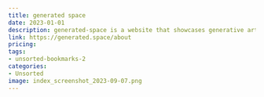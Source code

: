 ```yaml
---
title: generated space
date: 2023-01-01
description: generated-space is a website that showcases generative art and tools for creating generative art.
link: https://generated.space/about
pricing: 
tags: 
- unsorted-bookmarks-2 
categories: 
- Unsorted 
image: index_screenshot_2023-09-07.png
---
```

